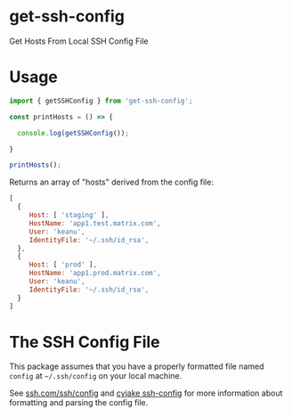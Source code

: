 # get-ssh-config
Get Hosts From Local SSH Config File

# Usage

```javascript
import { getSSHConfig } from 'get-ssh-config';

const printHosts = () => {

  console.log(getSSHConfig());

}

printHosts();
```

Returns an array of "hosts" derived from the config file:
```javascript
[
  {
     Host: [ 'staging' ],
     HostName: 'app1.test.matrix.com',
     User: 'keanu',
     IdentityFile: '~/.ssh/id_rsa',
  },
  {
     Host: [ 'prod' ],
     HostName: 'app1.prod.matrix.com',
     User: 'keanu',
     IdentityFile: '~/.ssh/id_rsa',
  }
]
```

# The SSH Config File

This package assumes that you have a properly formatted file named `config` 
at `~/.ssh/config` on your local machine.

See [ssh.com/ssh/config](https://www.ssh.com/ssh/config) and [cyjake ssh-config](https://github.com/cyjake/ssh-config)
for more information about formatting and parsing the config file.
